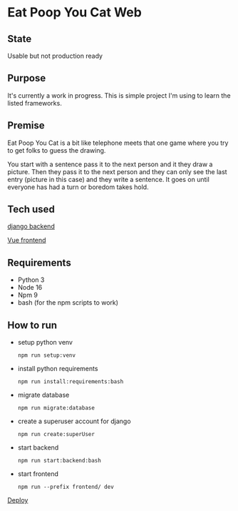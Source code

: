 # Eat Poop You Cat Web

## State

Usable but not production ready

## Purpose

It's currently a work in progress. This is simple project I'm using to learn the listed frameworks.

## Premise

Eat Poop You Cat is a bit like telephone meets that one game where you try to get folks to guess the drawing.

You start with a sentence pass it to the next person and it they draw a picture. Then they pass it to the next person and they can only see the last entry (picture in this case) and they write a sentence. It goes on until everyone has had a turn or boredom takes hold.

## Tech used

[django backend](https://www.djangoproject.com/)

[Vue frontend](https://vuejs.org/)

## Requirements

* Python 3
* Node 16
* Npm 9
* bash (for the npm scripts to work)

## How to run

* setup python venv
  
    ```shell
    npm run setup:venv
    ```

* install python requirements
  
    ```shell
    npm run install:requirements:bash
    ```

* migrate database
  
    ```shell
    npm run migrate:database
    ```

* create a superuser account for django
  
    ```shell
    npm run create:superUser
    ```

* start backend
  
    ```shell
    npm run start:backend:bash
    ```

* start frontend
  
    ```shell
    npm run --prefix frontend/ dev
    ```

[Deploy](./DEPLOY.md)
